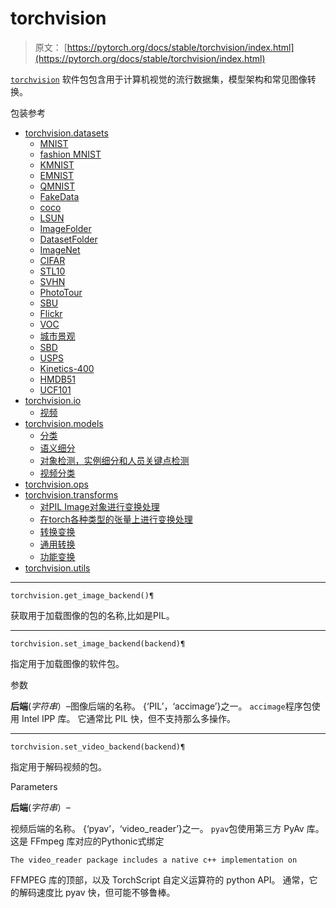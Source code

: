 # torchvision

> 原文： [https://pytorch.org/docs/stable/torchvision/index.html](https://pytorch.org/docs/stable/torchvision/index.html)

[`torchvision`](#module-torchvision "torchvision") 软件包包含用于计算机视觉的流行数据集，模型架构和常见图像转换。

包装参考

*   [torchvision.datasets](datasets.html)
    *   [MNIST](datasets.html#mnist)
    *   [fashion MNIST](datasets.html#fashion-mnist)
    *   [KMNIST](datasets.html#kmnist)
    *   [EMNIST](datasets.html#emnist)
    *   [QMNIST](datasets.html#qmnist)
    *   [FakeData](datasets.html#fakedata)
    *   [coco](datasets.html#coco)
    *   [LSUN](datasets.html#lsun)
    *   [ImageFolder](datasets.html#imagefolder)
    *   [DatasetFolder](datasets.html#datasetfolder)
    *   [ImageNet](datasets.html#imagenet)
    *   [CIFAR](datasets.html#cifar)
    *   [STL10](datasets.html#stl10)
    *   [SVHN](datasets.html#svhn)
    *   [PhotoTour](datasets.html#phototour)
    *   [SBU](datasets.html#sbu)
    *   [Flickr](datasets.html#flickr)
    *   [VOC](datasets.html#voc)
    *   [城市景观](datasets.html#cityscapes)
    *   [SBD](datasets.html#sbd)
    *   [USPS](datasets.html#usps)
    *   [Kinetics-400](datasets.html#kinetics-400)
    *   [HMDB51](datasets.html#hmdb51)
    *   [UCF101](datasets.html#ucf101)
*   [torchvision.io](io.html)
    *   [视频](io.html#video)
*   [torchvision.models](models.html)
    *   [分类](models.html#classification)
    *   [语义细分](models.html#semantic-segmentation)
    *   [对象检测，实例细分和人员关键点检测](models.html#object-detection-instance-segmentation-and-person-keypoint-detection)
    *   [视频分类](models.html#video-classification)
*   [torchvision.ops](ops.html)
*   [torchvision.transforms](transforms.html)
    *   [对PIL Image对象进行变换处理](transforms.html#transforms-on-pil-image)
    *   [在torch各种类型的张量上进行变换处理](transforms.html#transforms-on-torch-tensor)
    *   [转换变换](transforms.html#conversion-transforms)
    *   [通用转换](transforms.html#generic-transforms)
    *   [功能变换](transforms.html#functional-transforms)
*   [torchvision.utils](utils.html)

* * *

```
torchvision.get_image_backend()¶
```

获取用于加载图像的包的名称,比如是PIL。

* * *

```
torchvision.set_image_backend(backend)¶
```

指定用于加载图像的软件包。

参数

**后端**(_字符串_）–图像后端的名称。 {‘PIL’，‘accimage’}之一。 `accimage`程序包使用 Intel IPP 库。 它通常比 PIL 快，但不支持那么多操作。

* * *

```
torchvision.set_video_backend(backend)¶
```

指定用于解码视频的包。

Parameters

**后端**(_字符串_）–

视频后端的名称。 {‘pyav’，‘video_reader’}之一。 `pyav`包使用第三方 PyAv 库。 这是 FFmpeg 库对应的Pythonic式绑定

```
The video_reader package includes a native c++ implementation on
```

FFMPEG 库的顶部，以及 TorchScript 自定义运算符的 python API。 通常，它的解码速度比 pyav 快，但可能不够鲁棒。

